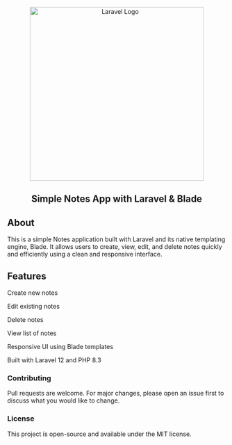 <p align="center"><a href="https://laravel.com" target="_blank"><img src="https://raw.githubusercontent.com/laravel/art/master/logo-lockup/5%20SVG/2%20CMYK/1%20Full%20Color/laravel-logolockup-cmyk-red.svg" width="400" alt="Laravel Logo"></a></p> <h2 align="center">Simple Notes App with Laravel & Blade</h2>

## About
This is a simple Notes application built with Laravel and its native templating engine, Blade.
It allows users to create, view, edit, and delete notes quickly and efficiently using a clean and responsive interface.

## Features
Create new notes

Edit existing notes

Delete notes

View list of notes

Responsive UI using Blade templates

Built with Laravel 12 and PHP 8.3

### Contributing
Pull requests are welcome. For major changes, please open an issue first to discuss what you would like to change.

### License
This project is open-source and available under the MIT license.
